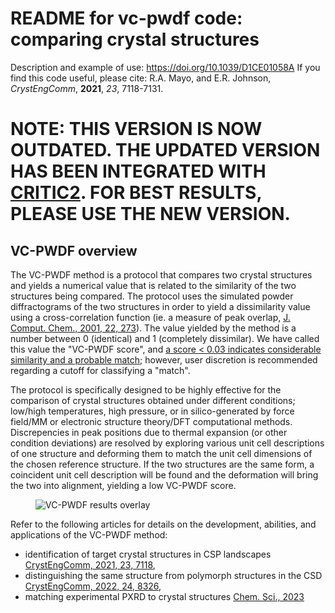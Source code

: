 # README for vc-pwdf code: comparing crystal structures
Description and example of use: https://doi.org/10.1039/D1CE01058A
If you find this code useful, please cite: R.A. Mayo, and E.R. Johnson, _CrystEngComm_, **2021**, _23_, 7118-7131.

# NOTE: THIS VERSION IS NOW OUTDATED. THE UPDATED VERSION HAS BEEN INTEGRATED WITH [CRITIC2](https://aoterodelaroza.github.io/critic2/). FOR BEST RESULTS, PLEASE USE THE NEW VERSION. 


## VC-PWDF overview
The VC-PWDF method is a protocol that compares two crystal structures and yields a numerical value that is 
related to the similarity of the two structures being compared. The protocol uses the simulated powder 
diffractograms of the two structures in order to yield a dissimilarity value using a cross-correlation 
function (ie. a measure of peak overlap, 
[J. Comput. Chem., 2001, 22, 273](https://doi.org/10.1002/1096-987X(200102)22:3%3C273::AID-JCC1001%3E3.0.CO;2-0)). The value yielded by the method
is a number between 0 (identical) and 1 (completely dissimilar). We have called this value the "VC-PWDF score",
and [a score \< 0.03 indicates considerable similarity and a probable match](https://pubs.rsc.org/en/content/articlehtml/2022/ce/d2ce01080a); however, user discretion is 
recommended regarding a cutoff for classifying a "match". 

The protocol is specifically 
designed to be highly effective for the comparison of crystal structures obtained under different conditions;
low/high temperatures, high pressure, or in silico-generated by force field/MM or electronic structure 
theory/DFT computational methods. Discrepencies in peak positions due to thermal expansion (or other condition deviations) are resolved by exploring various unit cell descriptions of one structure and deforming them to match the unit 
cell dimensions of the chosen reference structure. If the two structures are the same form, a coincident unit cell 
description will be found and the deformation will bring the two into alignment, yielding a low VC-PWDF score.

<figure style="width: 95%" class="align-center">
  <img src="https://github.com/ramayo223/vc-pwdf/vc-pwdf.png" alt="VC-PWDF results overlay">
</figure>
  
Refer to the following articles for details on the development, abilities, and applications of the VC-PWDF method:
- identification of target crystal structures in CSP landscapes [CrystEngComm, 2021, 23, 7118](https://pubs.rsc.org/en/content/articlehtml/2021/ce/d1ce01058a), 
- distinguishing the same structure from polymorph structures in the 
CSD [CrystEngComm, 2022, 24, 8326](https://pubs.rsc.org/en/content/articlehtml/2022/ce/d2ce01080a), 
- matching experimental PXRD to crystal structures
 [Chem. Sci., 2023](https://pubs.rsc.org/en/content/articlehtml/2023/sc/d3sc00168g) 
